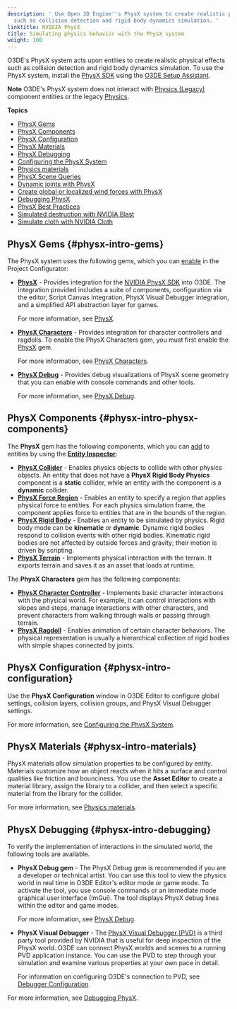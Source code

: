 ```yaml
---
description: ' Use Open 3D Engine''s PhysX system to create realistic physical effects
  such as collision detection and rigid body dynamics simulation. '
linktitle: NVIDIA PhysX
title: Simulating physics behavior with the PhysX system
weight: 100
---
```


O3DE's PhysX system acts upon entities to create realistic physical effects such as collision detection and rigid body dynamics simulation\. To use the PhysX system, install the [PhysX SDK](https://developer.nvidia.com/gameworks-physx-overview) using the [O3DE Setup Assistant](/docs/userguide/lumberyard-launcher-using.md)\.

**Note**
 O3DE's PhysX system does not interact with [Physics \(Legacy\)](/docs/userguide/components/components#component-entity-physics-legacy) component entities or the legacy [Physics](https://docs.aws.amazon.com/lumberyard/latest/legacyreference/physics-intro.html)\.

**Topics**
+ [PhysX Gems](#physx-intro-gems)
+ [PhysX Components](#physx-intro-physx-components)
+ [PhysX Configuration](#physx-intro-configuration)
+ [PhysX Materials](#physx-intro-materials)
+ [PhysX Debugging](#physx-intro-debugging)
+ [Configuring the PhysX System](/docs/user-guide/features/interactivity/physics/nvidia-physx/configuration.md)
+ [Physics materials](/docs/user-guide/features/interactivity/physics/nvidia-physx/materials.md)
+ [PhysX Scene Queries](/docs/user-guide/features/interactivity/physics/nvidia-physx/scene-queries.md)
+ [Dynamic joints with PhysX](/docs/user-guide/features/interactivity/physics/nvidia-physx/joint-intro.md)
+ [Create global or localized wind forces with PhysX](/docs/user-guide/features/interactivity/physics/nvidia-physx/wind-provider.md)
+ [Debugging PhysX](/docs/user-guide/features/interactivity/physics/debugging.md)
+ [PhysX Best Practices](/docs/user-guide/features/interactivity/physics/nvidia-physx/best-practices.md)
+ [Simulated destruction with NVIDIA Blast](/docs/user-guide/features/interactivity/physics/nvidia-blast/intro.md)
+ [Simulate cloth with NVIDIA Cloth](/docs/user-guide/features/interactivity/physics/nvidia-cloth/intro.md)

## PhysX Gems {#physx-intro-gems}

The PhysX system uses the following gems, which you can [enable](/docs/userguide/gems/using-project-configurator.md) in the Project Configurator:
+ **[PhysX](/docs/user-guide/features/gems/physx.md)** - Provides integration for the [NVIDIA PhysX SDK](https://developer.nvidia.com/physx-sdk) into O3DE\. The integration provided includes a suite of components, configuration via the editor, Script Canvas integration, PhysX Visual Debugger integration, and a simplified API abstraction layer for games\.

  For more information, see [PhysX](/docs/user-guide/features/gems/physx.md)\.
+ **[PhysX Characters](/docs/user-guide/features/gems/physx-characters.md)** - Provides integration for character controllers and ragdolls\. To enable the PhysX Characters gem, you must first enable the [PhysX](/docs/user-guide/features/gems/physx.md) gem\.

  For more information, see [PhysX Characters](/docs/user-guide/features/gems/physx-characters.md)\.
+ **[PhysX Debug](/docs/user-guide/features/gems/physx-debug.md)** - Provides debug visualizations of PhysX scene geometry that you can enable with console commands and other tools\.

  For more information, see [PhysX Debug](/docs/user-guide/features/gems/physx-debug.md)\.

## PhysX Components {#physx-intro-physx-components}

The **PhysX** gem has the following components, which you can [add](/docs/userguide/components/working-adding.md) to entities by using the [**Entity Inspector**](/docs/user-guide/editor/entity-inspector.md):
+ **[PhysX Collider](/docs/user-guide/features/components/physx-collider.md)** - Enables physics objects to collide with other physics objects\. An entity that does not have a **PhysX Rigid Body Physics** component is a **static** collider, while an entity with the component is a **dynamic** collider\.
+ **[PhysX Force Region](/docs/user-guide/features/components/physx-force-region.md)** - Enables an entity to specify a region that applies physical force to entities\. For each physics simulation frame, the component applies force to entities that are in the bounds of the region\.
+ **[PhysX Rigid Body](/docs/user-guide/features/components/physx-rigid-body-physics.md)** - Enables an entity to be simulated by physics\. Rigid body mode can be **kinematic** or **dynamic**\. Dynamic rigid bodies respond to collision events with other rigid bodies\. Kinematic rigid bodies are not affected by outside forces and gravity; their motion is driven by scripting\.
+ **[PhysX Terrain](/docs/user-guide/features/components/physx-terrain.md)** - Implements physical interaction with the terrain\. It exports terrain and saves it as an asset that loads at runtime\.

The **PhysX Characters** gem has the following components:
+ **[PhysX Character Controller](/docs/user-guide/features/components/physx-character-controller.md)** - Implements basic character interactions with the physical world\. For example, it can control interactions with slopes and steps, manage interactions with other characters, and prevent characters from walking through walls or passing through terrain\.
+ **[PhysX Ragdoll](/docs/user-guide/features/components/physx-ragdoll.md)** - Enables animation of certain character behaviors\. The physical representation is usually a hierarchical collection of rigid bodies with simple shapes connected by joints\.

## PhysX Configuration {#physx-intro-configuration}

Use the **PhysX Configuration** window in O3DE Editor to configure global settings, collision layers, collision groups, and PhysX Visual Debugger settings\.

For more information, see [Configuring the PhysX System](/docs/user-guide/features/interactivity/physics/nvidia-physx/configuration.md)\.

## PhysX Materials {#physx-intro-materials}

PhysX materials allow simulation properties to be configured by entity\. Materials customize how an object reacts when it hits a surface and control qualities like friction and bounciness\. You use the **Asset Editor** to create a material library, assign the library to a collider, and then select a specific material from the library for the collider\.

For more information, see [Physics materials](/docs/user-guide/features/interactivity/physics/nvidia-physx/materials.md)\.

## PhysX Debugging {#physx-intro-debugging}

To verify the implementation of interactions in the simulated world, the following tools are available\.
+ **PhysX Debug gem** - The PhysX Debug gem is recommended if you are a developer or technical artist\. You can use this tool to view the physics world in real time in O3DE Editor's editor mode or game mode\. To activate the tool, you use console commands or an immediate mode graphical user interface \(ImGui\)\. The tool displays PhysX debug lines within the editor and game modes\.

  For more information, see [PhysX Debug](/docs/user-guide/features/gems/physx-debug.md)\.
+ **PhysX Visual Debugger** - The [PhysX Visual Debugger \(PVD\)](https://developer.nvidia.com/physx-visual-debugger) is a third party tool provided by NVIDIA that is useful for deep inspection of the PhysX world\. O3DE can connect PhysX worlds and scenes to a running PVD application instance\. You can use the PVD to step through your simulation and examine various properties at your own pace in detail\.

  For information on configuring O3DE's connection to PVD, see [Debugger Configuration](/docs/user-guide/features/interactivity/physics/nvidia-physx/configuration-debugger.md)\.

For more information, see [Debugging PhysX](/docs/user-guide/features/interactivity/physics/debugging.md)\.
